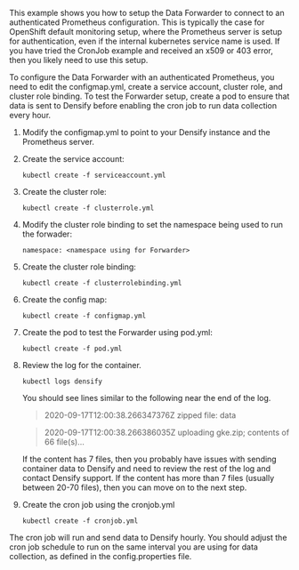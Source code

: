 This example shows you how to setup the Data Forwarder to connect to an authenticated Prometheus configuration. This is typically the case for OpenShift default monitoring setup, where the Prometheus server is setup for authentication, even if the internal kubernetes service name is used. If you have tried the CronJob example and received an x509 or 403 error, then you likely need to use this setup. 

To configure the Data Forwarder with an authenticated Prometheus, you need to edit the configmap.yml, create a service account, cluster role, and cluster role binding. To test the Forwarder setup, create a pod to ensure that data is sent to Densify before enabling the cron job to run data collection every hour.

1. Modify the configmap.yml to point to your Densify instance and the Prometheus server.
2. Create the service account:

    `kubectl create -f serviceaccount.yml`

3. Create the cluster role:

    `kubectl create -f clusterrole.yml`

4. Modify the cluster role binding to set the namespace being used to run the forwader:

	`namespace: <namespace using for Forwarder>`

5. Create the cluster role binding:

    `kubectl create -f clusterrolebinding.yml`

6. Create the config map:

    `kubectl create -f configmap.yml`
	
7. Create the pod to test the Forwarder using pod.yml:

    `kubectl create -f pod.yml`
	
8. Review the log for the container. 

	`kubectl logs densify`
	
	You should see lines similar to the following near the end of the log.
	
	> 2020-09-17T12:00:38.266347376Z 	zipped file: data
	
	> 2020-09-17T12:00:38.266386035Z 	uploading gke.zip; contents of 66 file(s)...
	
	If the content has 7 files, then you probably have issues with sending container data to Densify and need to review the rest of the log and contact Densify support. 
	If the content has more than 7 files (usually between 20-70 files), then you can move on to the next step.
	
9. Create the cron job using the cronjob.yml

    `kubectl create -f cronjob.yml`

The cron job will run and send data to Densify hourly. You should adjust the cron job schedule to run on the same interval you are using for data collection, as defined in the config.properties file.
